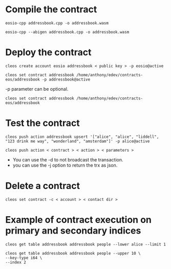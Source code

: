 # Compile the contract

```
eosio-cpp addressbook.cpp -o addressbook.wasm

eosio-cpp --abigen addressbook.cpp -o addressbook.wasm
```

# Deploy the contract

<!-- Create a new account if needed -->
```
cleos create account eosio addressbook < public key > -p eosio@active
```

```
cleos set contract addressbook /home/anthony/edev/contracts-eos/addressbook -p addressbook@active
```

-p parameter can be optional.

```
cleos set contract addressbook /home/anthony/edev/contracts-eos/addressbook
```

# Test the contract

```
cleos push action addressbook upsert '["alice", "alice", "liddell", "123 drink me way", "wonderland", "amsterdam"]' -p alice@active
```

```
cleos push action < contract > < action > < parameters >
```

- You can use the -d to not broadcast the transaction.
- you can use the -j option to return the trx as json.


# Delete a contract

```
cleos set contract -c < account > < contact dir >
```

# Example of contract execution on primary and secondary indices

```
cleos get table addressbook addressbook people --lower alice --limit 1
```

```
cleos get table addressbook addressbook people --upper 10 \
--key-type i64 \
--index 2
```
